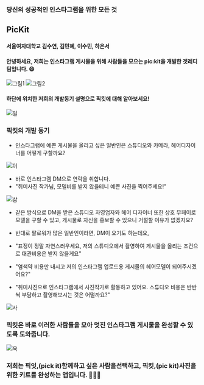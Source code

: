 ### 당신의 성공적인 인스타그램을 위한 모든 것
## PicKit

#### 서울여자대학교 김수연, 김민혜, 이수민, 하은서
#### 안녕하세요, 저희는 인스타그램 게시물을 위해 사람들을 모으는 pic:kit을 개발한 겟레디 팀입니다. 😄

![그림1](https://user-images.githubusercontent.com/85910625/152642177-9b8e1005-05a2-442e-b9b0-4a5a59671d61.jpg)
![그림2](https://user-images.githubusercontent.com/85910625/152642178-3796f544-79c9-4180-ad99-b184507c6a0b.jpg)


#### 하단에 위치한 저희의 개발동기 설명으로 픽킷에 대해 알아보세요!

  ![일](https://user-images.githubusercontent.com/85910625/152641476-7502bc7a-55d0-4ac0-accd-46fae3441914.PNG)
  
### 픽킷의 개발 동기
- 인스타그램에 예쁜 게시물을 올리고 싶은 일반인은 스튜디오와 카메라, 헤어디자이너를 어떻게 구할까요?

 ![이](https://user-images.githubusercontent.com/85910625/152641486-401df984-f966-401c-be24-55c9cd27eb8f.PNG)



- 바로 인스타그램 DM으로 연락을 취합니다.
- "취미사진 작가님, 모델비를 받지 않을테니 예쁜 사진을 찍어주세요!"

 ![삼](https://user-images.githubusercontent.com/85910625/152641489-5d3fc0a3-66f8-4811-93f4-f060cf108a01.PNG)


- 같은 방식으로 DM을 받은 스튜디오 자영업자와 헤어 디자이너 또한 상호 무페이로 모델을 구할 수 있고, 게시물로 자신을 홍보할 수 있으니 거절할 이유가 없겠지요?

- 반대로 팔로워가 많은 일반인이라면, DM이 오기도 하는데요,
- "표정이 정말 자연스러우세요, 저의 스튜디오에서 촬영하여 게시물을 올리는 조건으로 대관비용은 받지 않을게요"
- "염색약 비용만 내시고 저의 인스타그램 업로드용 게시물의 헤어모델이 되어주시겠어요?"
- "취미사진으로 인스타그램에서 사진작가로 활동하고 있어요. 스튜디오 비용은 반반씩 부담하고 촬영해보시는 것은 어떨까요?"

![사](https://user-images.githubusercontent.com/85910625/152641491-280c7851-db74-4cc5-a9ff-e91ec43a1cae.PNG)

### 픽킷은 바로 이러한 사람들을 모아 멋진 인스타그램 게시물을 완성할 수 있도록 도와줍니다.

![육](https://user-images.githubusercontent.com/85910625/152641493-abd3e822-f935-4bc5-a2b8-717b7c37f109.PNG)

### 저희는 픽잇,(pick it)함께하고 싶은 사람을선택하고, 픽킷,(pic kit)사진을 위한 키트를 완성하는 앱입니다. 👋👋👋

